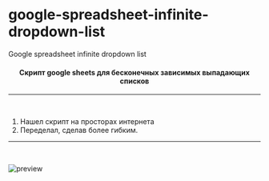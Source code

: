 # google-spreadsheet-infinite-dropdown-list
Google spreadsheet infinite dropdown list
<div align="center"><h4>Скрипт google sheets для бесконечных зависимых выпадающих списков  </h4></div>

<hr>
<br>

1. Нашел скрипт на просторах интернета
2. Переделал, сделав более гибким.

<hr>
<br>

![preview]()
